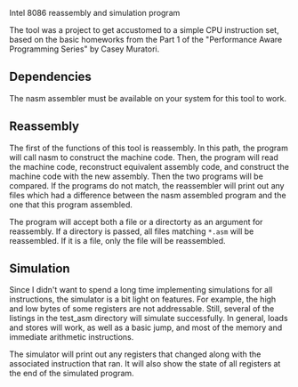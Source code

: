 Intel 8086 reassembly and simulation program

The tool was a project to get accustomed to a simple CPU instruction set, based on the
basic homeworks from the Part 1 of the "Performance Aware Programming Series" by Casey Muratori.

## Dependencies
The nasm assembler must be available on your system for this tool to work.

## Reassembly
The first of the functions of this tool is reassembly. In this path, the program will call nasm
to construct the machine code. Then, the program will read the machine code, reconstruct equivalent
assembly code, and construct the machine code with the new assembly. Then the two programs will be compared.
If the programs do not match, the reassembler will print out any files which had a difference between the nasm
assembled program and the one that this program assembled.

The program will accept both a file or a directorty as an argument for reassembly. If a directory is passed,
all files matching `*.asm` will be reassembled. If it is a file, only the file will be reassembled.

## Simulation
Since I didn't want to spend a long time implementing simulations for all instructions, the simulator is
a bit light on features. For example, the high and low bytes of some registers are not addressable. Still, 
several of the listings in the test_asm directory will simulate successfully. In general, loads and stores
will work, as well as a basic jump, and most of the memory and immediate arithmetic instructions.

The simulator will print out any registers that changed along with the associated instruction that ran. It will
also show the state of all registers at the end of the simulated program. 
